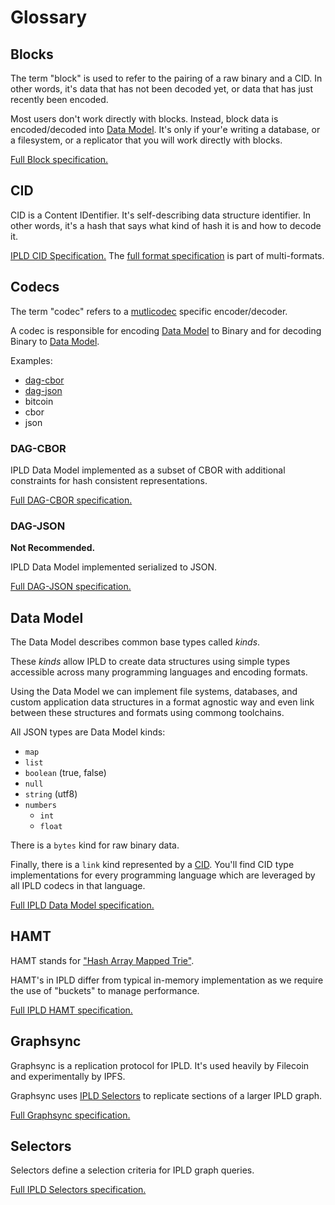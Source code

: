 Glossary
========

## Blocks

The term "block" is used to refer to the pairing of a raw binary and a CID. In other words, it's
data that has not been decoded yet, or data that has just recently been encoded.

Most users don't work directly with blocks. Instead, block data is encoded/decoded into [Data Model](#data-model). It's only if your'e writing a database, or a filesystem, or a replicator that you will work directly
with blocks.

[Full Block specification.](https://specs.ipld.io/block-layer/block.html)

## CID

CID is a Content IDentifier. It's self-describing data structure identifier. In other
words, it's a hash that says what kind of hash it is and how to decode it.

[IPLD CID Specification.](https://specs.ipld.io/block-layer/CID.html) The [full format specification](https://github.com/multiformats/cid) is part of multi-formats.

## Codecs

The term "codec" refers to a [mutlicodec]() specific encoder/decoder.

A codec is responsible for encoding [Data Model](#data-model) to Binary and for
decoding Binary to [Data Model](#data-model).

Examples:

* [dag-cbor](#DAG-CBOR)
* [dag-json](#DAG-JSON)
* bitcoin
* cbor
* json



### DAG-CBOR

IPLD Data Model implemented as a subset of CBOR with additional constraints
for hash consistent representations.

[Full DAG-CBOR specification.](https://specs.ipld.io/block-layer/codecs/dag-cbor.html)

### DAG-JSON

**Not Recommended.**

IPLD Data Model implemented serialized to JSON.

[Full DAG-JSON specification.](https://specs.ipld.io/block-layer/codecs/dag-json.html)

## Data Model

The Data Model describes common base types called *kinds*.

These *kinds* allow IPLD to create data structures using simple types
accessible across many programming languages and encoding formats.

Using the Data Model we can implement file systems, databases, and custom
application data structures in a format agnostic way and even link between
these structures and formats using commong toolchains.

All JSON types are Data Model kinds:

* `map`
* `list`
* `boolean` (true, false)
* `null`
* `string` (utf8)
* `numbers`
  * `int`
  * `float`

There is a `bytes` kind for raw binary data.

Finally, there is a `link` kind represented by a [CID](#CID). You'll find
CID type implementations for every programming language which are leveraged
by all IPLD codecs in that language.

[Full IPLD Data Model specification.](https://specs.ipld.io/data-model-layer/data-model.html)

## HAMT

HAMT stands for ["Hash Array Mapped Trie"](https://en.wikipedia.org/wiki/Hash_array_mapped_trie).

HAMT's in IPLD differ from typical in-memory implementation as we require the use of "buckets"
to manage performance.

[Full IPLD HAMT specification.](https://specs.ipld.io/data-structures/hashmap.html)

## Graphsync

Graphsync is a replication protocol for IPLD. It's used heavily by Filecoin and experimentally by
IPFS.

Graphsync uses [IPLD Selectors](#selectors) to replicate sections of a larger IPLD graph.

[Full Graphsync specification.](https://specs.ipld.io/block-layer/graphsync/graphsync.html)

## Selectors

Selectors define a selection criteria for IPLD graph queries.

[Full IPLD Selectors specification.](https://specs.ipld.io/selectors/selectors.html)
